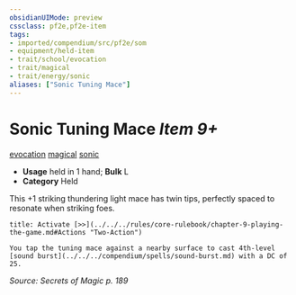 ```yaml
---
obsidianUIMode: preview
cssclass: pf2e,pf2e-item
tags:
- imported/compendium/src/pf2e/som
- equipment/held-item
- trait/school/evocation
- trait/magical
- trait/energy/sonic
aliases: ["Sonic Tuning Mace"]
---
```

# Sonic Tuning Mace *Item 9+*  
[evocation](evocation.md)  [magical](magical.md)  [sonic](sonic.md)  

- **Usage** held in 1 hand; **Bulk** L
- **Category** Held

This +1 striking thundering light mace has twin tips, perfectly spaced to resonate when striking foes.

```ad-embed-ability
title: Activate [>>](../../../rules/core-rulebook/chapter-9-playing-the-game.md#Actions "Two-Action")

You tap the tuning mace against a nearby surface to cast 4th-level [sound burst](../../../compendium/spells/sound-burst.md) with a DC of 25.
```

*Source: Secrets of Magic p. 189*
